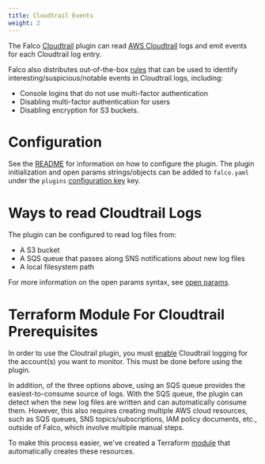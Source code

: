 ```yaml
---
title: Cloudtrail Events
weight: 2
---
```


The Falco [Cloudtrail](https://github.com/falcosecurity/plugins/tree/master/plugins/cloudtrail#readme) plugin can read [AWS Cloudtrail](https://docs.aws.amazon.com/awscloudtrail/latest/userguide/cloudtrail-user-guide.html) logs and emit events for each Cloudtrail log entry.

Falco also distributes out-of-the-box [rules](https://github.com/falcosecurity/falco/blob/master/rules/aws_cloudtrail_rules.yaml) that can be used to identify interesting/suspicious/notable events in Cloudtrail logs, including:

* Console logins that do not use multi-factor authentication
* Disabling multi-factor authentication for users
* Disabling encryption for S3 buckets.

# Configuration

See the [README](https://github.com/falcosecurity/plugins/tree/master/plugins/cloudtrail#configuration) for information on how to configure the plugin. The plugin initialization and open params strings/objects can be added to `falco.yaml` under the `plugins` [configuration key](https://falco.org/docs/configuration/) key.

# Ways to read Cloudtrail Logs

The plugin can be configured to read log files from:

* A S3 bucket
* A SQS queue that passes along SNS notifications about new log files
* A local filesystem path

For more information on the open params syntax, see [open params](https://github.com/falcosecurity/plugins/tree/master/plugins/cloudtrail#plugin-open-params).

# Terraform Module For Cloudtrail Prerequisites

In order to use the Cloutrail plugin, you must [enable](https://docs.aws.amazon.com/AmazonS3/latest/userguide/enable-cloudtrail-logging-for-s3.html) Cloudtrail logging for the account(s) you want to monitor. This must be done before using the plugin.

In addition, of the three options above, using an SQS queue provides the easiest-to-consume source of logs. With the SQS queue, the plugin can detect when the new log files are written and can automatically consume them. However, this also requires creating multiple AWS cloud resources, such as SQS queues, SNS topics/subscriptions, IAM policy documents, etc., outside of Falco, which involve multiple manual steps.

To make this process easier, we've created a Terraform [module](https://github.com/falcosecurity/falco-aws-terraform) that automatically creates these resources.
